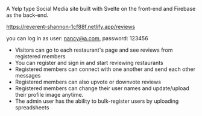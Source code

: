A Yelp type Social Media site built with Svelte on the front-end and Firebase as the back-end.

https://reverent-shannon-1cf88f.netlify.app/reviews

you can log in as user: nancy@a.com, password: 123456

* Visitors can go to each restaurant's page and see reviews from registered members
* You can register and sign in and start reviewing restaurants
* Registered members can connect with one another and send each other messages
* Registered members can also upvote or downvote reviews
* Registered members can change their user names and update/upload their profile image anytime.
* The admin user has the ability to bulk-register users by uploading spreadsheets 
